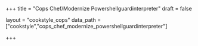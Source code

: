 +++
title = "Cops Chef/Modernize Powershellguardinterpreter"
draft = false

layout = "cookstyle_cops"
data_path = ["cookstyle","cops_chef_modernize_powershellguardinterpreter"]

+++

<!-- The content of this page is automatically generated from the
cops_chef_modernize_powershellguardinterpreter.yml file in github.com/chef/cookstyle/docs-chef-io/data/cookstyle. -->
